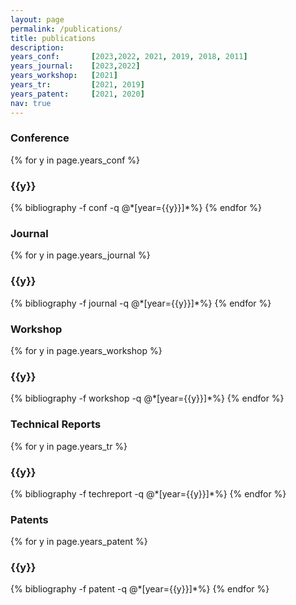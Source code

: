```yaml
---
layout: page
permalink: /publications/
title: publications
description:
years_conf:       [2023,2022, 2021, 2019, 2018, 2011]
years_journal:    [2023,2022]
years_workshop:   [2021]
years_tr:         [2021, 2019]
years_patent:     [2021, 2020]
nav: true
---
```


<div class="publications">
<h3 class="pubtype">Conference</h3>
{% for y in page.years_conf %}
   <h3 class="year">{{y}}</h3> 
   {% bibliography -f conf -q @*[year={{y}}]*%}   
{% endfor %}

<h3 class="pubtype">Journal</h3> 
{% for y in page.years_journal %}
   <h3 class="year">{{y}}</h3> 
  {% bibliography -f journal -q @*[year={{y}}]*%} 
{% endfor %}

<h3 class="pubtype">Workshop</h3> 
{% for y in page.years_workshop %}
   <h3 class="year">{{y}}</h3> 
  {% bibliography -f workshop -q @*[year={{y}}]*%} 
{% endfor %}

<h3 class="pubtype">Technical Reports</h3> 
{% for y in page.years_tr %}
   <h3 class="year">{{y}}</h3> 
  {% bibliography -f techreport -q @*[year={{y}}]*%} 
{% endfor %}

<h3 class="pubtype">Patents</h3> 
{% for y in page.years_patent %}
   <h3 class="year">{{y}}</h3> 
  {% bibliography -f patent -q @*[year={{y}}]*%} 
{% endfor %}

</div>
